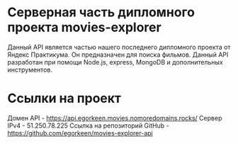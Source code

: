 # Серверная часть дипломного проекта movies-explorer

Данный API является частью нашего последнего дипломного проекта от Яндекс Практикума. Он предназначен для поиска фильмов. Данный API разработан при помощи 
Node.js, express, MongoDB и дополнительных инструментов.

# Ссылки на проект

Домен API - https://api.egorkeen.movies.nomoredomains.rocks/
Сервер IPv4 - 51.250.78.225
Ссылка на репозиторий GitHub - https://github.com/egorkeen/movies-explorer-api
